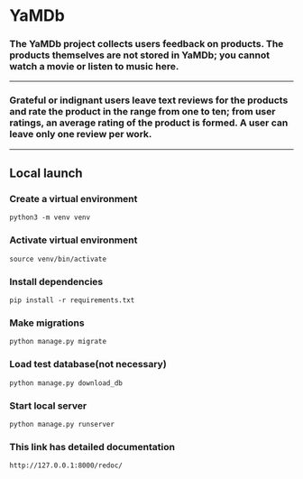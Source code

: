 # YaMDb
### The YaMDb project collects users feedback on products. The products themselves are not stored in YaMDb; you cannot watch a movie or listen to music here.
___
### Grateful or indignant users leave text reviews for the products and rate the product in the range from one to ten; from user ratings, an average rating of the product is formed. A user can leave only one review per work.
___

## Local launch

### Create a virtual environment
```
python3 -m venv venv
```
### Activate virtual environment
```
source venv/bin/activate
```
### Install dependencies
```
pip install -r requirements.txt
```
### Make migrations
```
python manage.py migrate
```
### Load test database(not necessary)
```
python manage.py download_db
```
### Start local server
```
python manage.py runserver
```
### This link has detailed documentation
```
http://127.0.0.1:8000/redoc/
```
